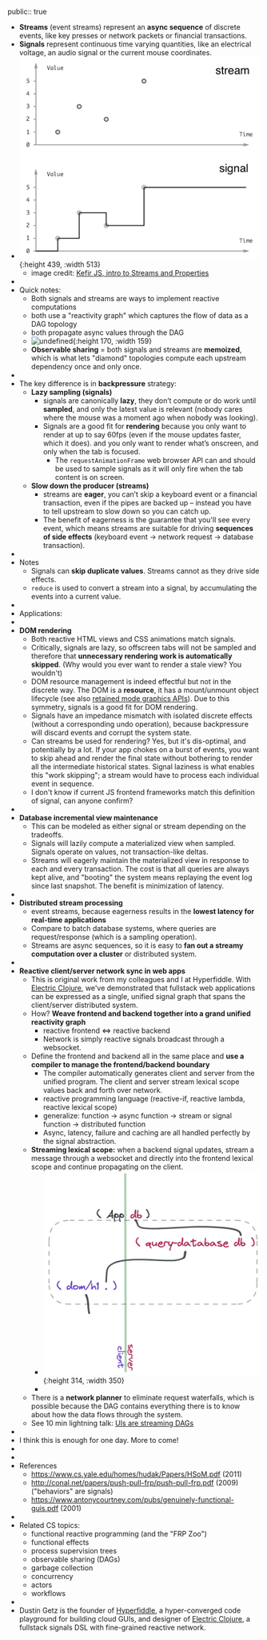 public:: true

- **Streams** (event streams) represent an **async sequence** of discrete events, like key presses or network packets or financial transactions.
- **Signals** represent continuous time varying quantities, like an electrical voltage, an audio signal or the current mouse coordinates.
- ![image.png](../assets/image_1678025357169_0.png){:height 439, :width 513}
	- image credit: [Kefir JS, intro to Streams and Properties](https://kefirjs.github.io/kefir/#about-observables)
-
- Quick notes:
	- Both signals and streams are ways to implement reactive computations
	- both use a "reactivity graph" which captures the flow of data as a DAG topology
	- both propagate async values through the DAG
	- ![undefined](https://upload.wikimedia.org/wikipedia/commons/thumb/f/fe/Tred-G.svg/1024px-Tred-G.svg.png){:height 170, :width 159}
	- **Observable sharing** = both signals and streams are **memoized**, which is what lets "diamond" topologies compute each upstream dependency once and only once.
-
- The key difference is in **backpressure** strategy:
	- **Lazy sampling (signals)**
		- signals are canonically **lazy**, they don’t compute or do work until **sampled**, and only the latest value is relevant (nobody cares where the mouse was a moment ago when nobody was looking).
		- Signals are a good fit for **rendering** because you only want to render at up to say 60fps (even if the mouse updates faster, which it does). and you only want to render what’s onscreen, and only when the tab is focused.
			- The `requestAnimationFrame` web browser API can and should be used to sample signals as it will only fire when the tab content is on screen.
	- **Slow down the producer (streams)**
		- streams are **eager**, you can’t skip a keyboard event or a financial transaction, even if the pipes are backed up – instead you have to tell upstream to slow down so you can catch up.
		- The benefit of eagerness is the guarantee that you'll see every event, which means streams are suitable for driving **sequences of side effects** (keyboard event -> network request -> database transaction).
-
- Notes
	- Signals can **skip duplicate values**. Streams cannot as they drive side effects.
	- `reduce` is used to convert a stream into a signal, by accumulating the events into a current value.
-
- Applications:
-
- **DOM rendering**
	- Both reactive HTML views and CSS animations match signals.
	- Critically, signals are lazy, so offscreen tabs will not be sampled and therefore that **unnecessary rendering work is automatically skipped**. (Why would you ever want to render a stale view? You wouldn't)
	- DOM resource management is indeed effectful but not in the discrete way. The DOM is a **resource**, it has a mount/unmount object lifecycle (see also [retained mode graphics APIs](https://en.wikipedia.org/wiki/Retained_mode)). Due to this symmetry, signals is a good fit for DOM rendering.
	- Signals have an impedance mismatch with isolated discrete effects (without a corresponding undo operation), because backpressure will discard events and corrupt the system state.
	- Can streams be used for rendering? Yes, but it's dis-optimal, and potentially by a lot. If your app chokes on a burst of events, you want to skip ahead and render the final state without bothering to render all the intermediate historical states. Signal laziness is what enables this "work skipping"; a stream would have to process each individual event in sequence.
	- I don't know if current JS frontend frameworks match this definition of signal, can anyone confirm?
-
- **Database incremental view maintenance**
	- This can be modeled as either signal or stream depending on the tradeoffs.
	- Signals will lazily compute a materialized view when sampled. Signals operate on values, not transaction-like deltas.
	- Streams will eagerly maintain the materialized view in response to each and every transaction. The cost is that all queries are always kept alive, and "booting" the system means replaying the event log since last snapshot. The benefit is minimization of latency.
-
- **Distributed stream processing**
	- event streams, because eagerness results in the **lowest latency for real-time applications**
	- Compare to batch database systems, where queries are request/response (which is a sampling operation).
	- Streams are async sequences, so it is easy to **fan out a streamy computation over a cluster** or distributed system.
-
- **Reactive client/server network sync in web apps**
	- This is original work from my colleagues and I at Hyperfiddle. With [Electric Clojure](https://github.com/hyperfiddle/electric), we've demonstrated that fullstack web applications can be expressed as a single, unified signal graph that spans the client/server distributed system.
	- How? **Weave frontend and backend together into a grand unified reactivity graph**
		- reactive frontend <=> reactive backend
		- Network is simply reactive signals broadcast through a websocket.
	- Define the frontend and backend all in the same place and **use a compiler to manage the frontend/backend boundary**
		- The compiler automatically generates client and server from the unified program. The client and server stream lexical scope values back and forth over network.
		- reactive programming language (reactive-if, reactive lambda, reactive lexical scope)
		- generalize: function -> async function -> stream or signal function -> distributed function
		- Async, latency, failure and caching are all handled perfectly by the signal abstraction.
	- **Streaming lexical scope:** when a backend signal updates, stream a message through a websocket and directly into the frontend lexical scope and continue propagating on the client.
		- ![image.png](../assets/image_1678573986579_0.png){:height 314, :width 350}
		-
	- There is a **network planner** to eliminate request waterfalls, which is possible because the DAG contains everything there is to know about how the data flows through the system.
	- See 10 min lightning talk: [UIs are streaming DAGs](https://hyperfiddle.notion.site/UIs-are-streaming-DAGs-e181461681a8452bb9c7a9f10f507991)
-
- I think this is enough for one day. More to come!
-
-
- References
	- https://www.cs.yale.edu/homes/hudak/Papers/HSoM.pdf (2011)
	- http://conal.net/papers/push-pull-frp/push-pull-frp.pdf (2009) ("behaviors" are signals)
	- https://www.antonycourtney.com/pubs/genuinely-functional-guis.pdf (2001)
-
- Related CS topics:
	- functional reactive programming (and the "FRP Zoo")
	- functional effects
	- process supervision trees
	- observable sharing (DAGs)
	- garbage collection
	- concurrency
	- actors
	- workflows
-
- Dustin Getz is the founder of [Hyperfiddle](https://www.hyperfiddle.net/), a hyper-converged code playground for building cloud GUIs, and designer of [Electric Clojure](https://github.com/hyperfiddle/electric), a fullstack signals DSL with fine-grained reactive network.